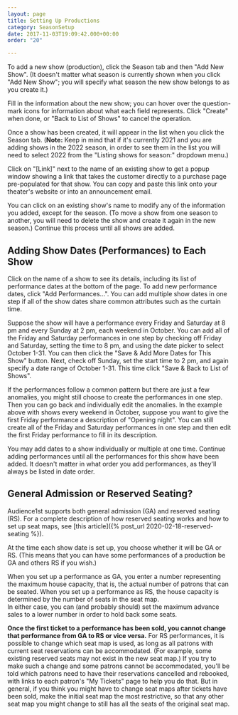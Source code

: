 ```yaml
---
layout: page
title: Setting Up Productions
category: SeasonSetup
date: 2017-11-03T19:09:42.000+00:00
order: "20"

---
```

To add a new show (production), click the Season tab and then "Add New Show".  (It doesn't matter what season is currently shown when you click "Add New Show"; you will specify what season the new show belongs to as you create it.)

Fill in the information about the new show; you can hover over the question-mark icons for information about what each field represents. Click "Create" when done, or "Back to List of Shows" to cancel the operation.

Once a show has been created, it will appear in the list when you click
the Season tab.  (**Note:** Keep in mind that if it's currently 2021 and you are adding shows in the 2022 season, in order to see them in the list you will need to select 2022 from the "Listing shows for season:" dropdown menu.)

Click on "\[Link\]" next to the name of an existing show to get a popup
window showing a link that takes the customer directly to a purchase
page pre-populated for that show.  You can copy and paste this link onto
your theater's website or into an announcement email.

You can click on an existing show's name to modify any of the information you added, except for the season. (To move a show from one season to another, you will need to delete the show and create it again in the new season.) Continue this process until all shows are added.

## Adding Show Dates (Performances) to Each Show

Click on the name of a show to see its details, including its list of performance dates at the bottom of the page.  To add new performance dates, click "Add Performances...". You can add multiple show dates in one step if all of the show dates share common attributes such as the curtain time. 

Suppose the show will have a performance every Friday and Saturday at 8 pm and every Sunday at 2 pm, each weekend in October. You can add all of the Friday and Saturday performances in one step by checking off Friday and Saturday, setting the time to 8 pm, and using the date picker to select October 1-31. You can then click the "Save & Add More Dates for This Show" button. Next, check off Sunday, set the start time to 2 pm, and again specify a date range of October 1-31. This time click "Save & Back to List of Shows".

If the performances follow a common pattern but there are just a few anomalies, you might still choose to create the performances in one step. Then you can go back and individually edit the anomalies. In the example above with shows every weekend in October, suppose you want to give the first Friday performance a description of "Opening night". You can still create all of the Friday and Saturday performances in one step and then edit the first Friday performance to fill in its description.

You may add dates to a show individually or multiple at one time.  Continue adding performances until all the performances for this show have been added.  It doesn't matter in what order you add performances, as they'll always be listed in date order.

## General Admission or Reserved Seating?

Audience1st supports both general admission (GA) and reserved seating (RS).  For
a complete description of how reserved seating works and how to set up
seat maps, see [this
article]({% post_url 2020-02-18-reserved-seating %}).

At the time each show date is set up, you choose whether it will be GA
or RS.  (This means that you can have some performances of a
production be GA and others RS if you wish.)

When you set up a performance as GA, you enter a number representing
the maximum house capacity, that is, the actual number of patrons that
can be seated.  When you set up a performance as RS, the house
capacity is determined by the number of seats in the seat map.  
In either case, you can (and probably should) set the maximum advance
sales to a lower
number in order to hold back some seats.

**Once the first ticket to a performance has been sold, you cannot
change that performance from GA to RS or vice versa.**  For RS
performances, it is possible to change which seat map is used, as long
as all patrons with current seat reservations can be accommodated.
(For example, some existing reserved seats may not exist in the new
seat map.)  If
you try to make such a change and some patrons cannot be accommodated,
you'll be told which patrons need to have their reservations cancelled
and rebooked, with links to each patron's "My Tickets" page to help
you do that.  But in general, if you think you might have to change seat maps after tickets have
been sold, make the initial seat map the most restrictive, so that any
other seat map you might change to still has all the seats of the
original seat map.